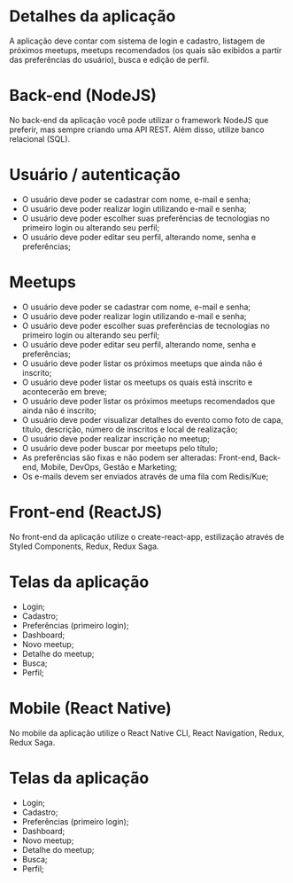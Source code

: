 # Detalhes da aplicação

A aplicação deve contar com sistema de login e cadastro, listagem de próximos meetups,
meetups recomendados (os quais são exibidos a partir das preferências do usuário), busca e
edição de perfil.

# Back-end (NodeJS)

No back-end da aplicação você pode utilizar o framework NodeJS que preferir, mas sempre criando uma API REST. Além disso, utilize
banco relacional (SQL).

# Usuário / autenticação

* O usuário deve poder se cadastrar com nome, e-mail e senha;
* O usuário deve poder realizar login utilizando e-mail e senha;
* O usuário deve poder escolher suas preferências de tecnologias no primeiro login ou alterando seu perfil;
* O usuário deve poder editar seu perfil, alterando nome, senha e preferências;

# Meetups
* O usuário deve poder se cadastrar com nome, e-mail e senha;
* O usuário deve poder realizar login utilizando e-mail e senha;
* O usuário deve poder escolher suas preferências de tecnologias no primeiro login ou alterando seu perfil;
* O usuário deve poder editar seu perfil, alterando nome, senha e preferências;
* O usuário deve poder listar os próximos meetups que ainda não é inscrito;
* O usuário deve poder listar os meetups os quais está inscrito e acontecerão em breve;
* O usuário deve poder listar os próximos meetups recomendados que ainda não é inscrito;
* O usuário deve poder visualizar detalhes do evento como foto de capa, título, descrição, número de inscritos e local de realização;
* O usuário deve poder realizar inscrição no meetup;
* O usuário deve poder buscar por meetups pelo título;
* As preferências são fixas e não podem ser alteradas: Front-end, Back-end, Mobile, DevOps, Gestão e Marketing;
* Os e-mails devem ser enviados através de uma fila com Redis/Kue;

# Front-end (ReactJS)
No front-end da aplicação utilize o create-react-app, estilização através de Styled Components, Redux, Redux Saga. 

# Telas da aplicação
* Login;
* Cadastro;
* Preferências (primeiro login);
* Dashboard;
* Novo meetup;
* Detalhe do meetup;
* Busca;
* Perfil;

# Mobile (React Native)
No mobile da aplicação utilize o React Native CLI, React Navigation, Redux, Redux Saga. 

# Telas da aplicação
* Login;
* Cadastro;
* Preferências (primeiro login);
* Dashboard;
* Novo meetup;
* Detalhe do meetup;
* Busca;
* Perfil;




